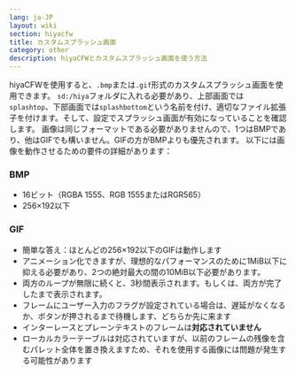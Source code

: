 ```yaml
---
lang: ja-JP
layout: wiki
section: hiyacfw
title: カスタムスプラッシュ画面
category: other
description: hiyaCFWとカスタムスプラッシュ画面を使う方法
---
```


hiyaCFWを使用すると、`.bmp`または`.gif`形式のカスタムスプラッシュ画面を使用できます。 `sd:/hiya`フォルダに入れる必要があり、上部画面では `splashtop`、下部画面では`splashbottom`という名前を付け、適切なファイル拡張子を付けます。そして、設定でスプラッシュ画面が有効になっていることを確認します。 画像は同じフォーマットである必要がありませんので、1つはBMPであり、他はGIFでも構いません。GIFの方がBMPよりも優先されます。 以下には画像を動作させるための要件の詳細があります：

### BMP
- 16ビット（RGBA 1555、RGB 1555またはRGR565）
- 256×192以下

### GIF
- 簡単な答え：ほとんどの256×192以下のGIFは動作します
- アニメーション化できますが、理想的なパフォーマンスのために1MiB以下に抑える必要があり、2つの絶対最大の間の10MiB以下必要があります。
- 両方のループが無限に続くと、3秒間表示されます。もしくは、両方が完了したまで表示されます。
- フレームにユーザー入力のフラグが設定されている場合は、遅延がなくなるか、ボタンが押されるまで待機します、どちらか先に来ます
- インターレースとプレーンテキストのフレームは**対応されていません**
- ローカルカラーテーブルは対応されていますが、以前のフレームの残像を含むパレット全体を置き換えますため、それを使用する画像には問題が発生する可能性があります
